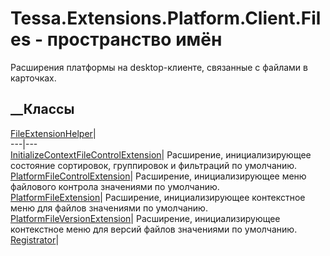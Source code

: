 # Tessa.Extensions.Platform.Client.Files - пространство имён
Расширения платформы на desktop-клиенте, связанные с файлами в карточках.
##  __Классы
[FileExtensionHelper](T_Tessa_Extensions_Platform_Client_Files_FileExtensionHelper.htm)|  
---|---  
[InitializeContextFileControlExtension](T_Tessa_Extensions_Platform_Client_Files_InitializeContextFileControlExtension.htm)|
Расширение, инициализирующее состояние сортировок, группировок и фильтраций по
умолчанию.  
[PlatformFileControlExtension](T_Tessa_Extensions_Platform_Client_Files_PlatformFileControlExtension.htm)|
Расширение, инициализирующее меню файлового контрола значениями по умолчанию.  
[PlatformFileExtension](T_Tessa_Extensions_Platform_Client_Files_PlatformFileExtension.htm)|
Расширение, инициализирующее контекстное меню для файлов значениями по
умолчанию.  
[PlatformFileVersionExtension](T_Tessa_Extensions_Platform_Client_Files_PlatformFileVersionExtension.htm)|
Расширение, инициализирующее контекстное меню для версий файлов значениями по
умолчанию.  
[Registrator](T_Tessa_Extensions_Platform_Client_Files_Registrator.htm)|
